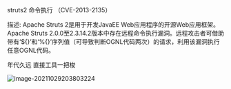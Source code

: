  struts2 命令执行 （CVE-2013-2135）

描述: Apache Struts 2是用于开发JavaEE Web应用程序的开源Web应用框架。Apache Struts 2.0.0至2.3.14.2版本中存在远程命令执行漏洞。远程攻击者可借助带有‘${}’和‘%{}’序列值（可导致判断OGNL代码两次）的请求，利用该漏洞执行任意OGNL代码。

年代久远 直接工具一把梭

![image-20211029203803224](https://cd-1307445315.cos.ap-nanjing.myqcloud.com/CD%5Cimage-20211029203803224.png)

